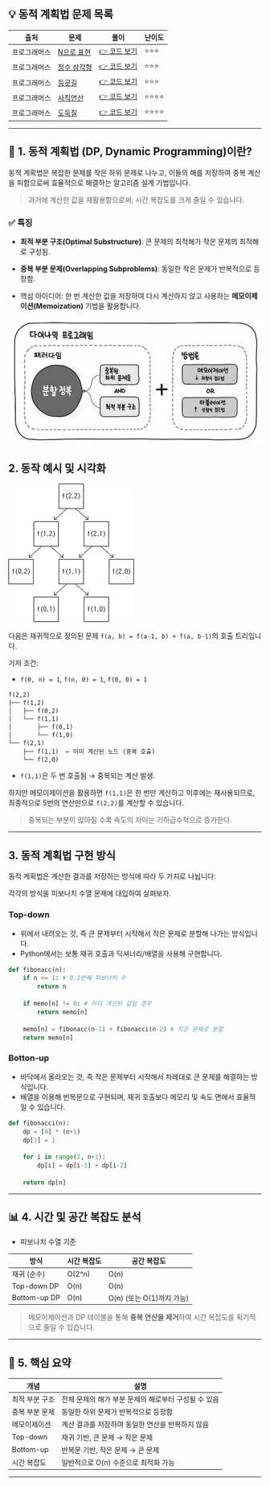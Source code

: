 <!-- https://school.programmers.co.kr/learn/challenges?tab=algorithm_practice_kit -->
## 💡 동적 계획법 문제 목록

| 출처 | 문제 | 풀이 | 난이도 |
|--|--|--|--|
| 프로그래머스 | [N으로 표현](https://school.programmers.co.kr/learn/courses/30/lessons/42895) | [👉 코드 보기](./01_N으로표현.py) | ⭐️⭐️⭐️ |
| 프로그래머스 | [정수 삼각형](https://school.programmers.co.kr/learn/courses/30/lessons/43105) | [👉 코드 보기](./02_정수삼각형.py) | ⭐️⭐️⭐️ |
| 프로그래머스 | [등굣길](https://school.programmers.co.kr/learn/courses/30/lessons/42898) | [👉 코드 보기](./03_등굣길.py) | ⭐️⭐️⭐️ |
| 프로그래머스 | [사칙연산](https://school.programmers.co.kr/learn/courses/30/lessons/1843) | [👉 코드 보기](./04_사칙연산.py) | ⭐️⭐️⭐️⭐️ |
| 프로그래머스 | [도둑질](https://school.programmers.co.kr/learn/courses/30/lessons/42897) | [👉 코드 보기](./05_도둑질.py) | ⭐️⭐️⭐️⭐️ |

---

## 📌 1. 동적 계획법 (DP, Dynamic Programming)이란?

동적 계획법은 복잡한 문제를 작은 하위 문제로 나누고, 이들의 해를 저장하여 중복 계산을 피함으로써 효율적으로 해결하는 알고리즘 설계 기법입니다.

> 과거에 계산한 값을 재활용함으로써, 시간 복잡도를 크게 줄일 수 있습니다.

### ✅ 특징
- **최적 부분 구조(Optimal Substructure)**: 큰 문제의 최적해가 작은 문제의 최적해로 구성됨.
- **중복 부분 문제(Overlapping Subproblems)**: 동일한 작은 문제가 반복적으로 등장함.

- 핵심 아이디어: 한 번 계산한 값을 저장하여 다시 계산하지 않고 사용하는 **메모이제이션(Memoization)** 기법을 활용합니다.

![dp_diagram](img/dp_diagram.png)

## 2. 동작 예시 및 시각화

![fibo](img/fibo.png)

다음은 재귀적으로 정의된 문제 `f(a, b) = f(a-1, b) + f(a, b-1)`의 호출 트리입니다.

기저 조건:
- `f(0, n) = 1`, `f(n, 0) = 1`, `f(0, 0) = 1`

```
f(2,2)
├── f(1,2)
│   ├── f(0,2)
│   └── f(1,1)
│       ├── f(0,1)
│       └── f(1,0)
└── f(2,1)
    ├── f(1,1)  ← 이미 계산된 노드 (중복 호출)
    └── f(2,0)
```
- `f(1,1)`은 두 번 호출됨 → 중복되는 계산 발생.

하지만 메모이제이션을 활용하면 `f(1,1)`은 한 번만 계산하고 이후에는 재사용되므로,
최종적으로 5번의 연산만으로 `f(2,2)`를 계산할 수 있습니다.

> 중복되는 부분이 많아질 수록 속도의 차이는 기하급수적으로 증가한다.

---

## 3. 동적 계획법 구현 방식
동적 계획법은 계산한 결과를 저장하는 방식에 따라 두 가지로 나뉩니다:

각각의 방식을 피보나치 수열 문제에 대입하여 살펴보자.

### Top-down
- 위에서 내려오는 것, 즉 큰 문제부터 시작해서 작은 문제로 분할해 나가는 방식입니다.
- Python에서는 보통 재귀 호출과 딕셔너리/배열을 사용해 구현합니다.

```python
def fibonacc(n):
    if n <= 1: # 0,1번째 피보나치 수
        return n
    
    if memo[n] != 0: # 이미 계산된 값일 경우
        return memo[n]
    
    memo[n] = fibonacc(n-1) + fibonacci(n-2) # 작은 문제로 분할
    return memo[n]
```

### Botton-up
- 바닥에서 올라오는 것, 즉 작은 문제부터 시작해서 차례대로 큰 문제를 해결하는 방식입니다.
- 배열을 이용해 반복문으로 구현되며, 재귀 호출보다 메모리 및 속도 면에서 효율적일 수 있습니다.

```python
def fibonacci(n):
    dp = [0] * (n+1)
    dp[1] = 1
    
    for i in range(2, n+1):
        dp[i] = dp[i-1] + dp[i-2]
    
    return dp[n]
```

---

## 📊 4. 시간 및 공간 복잡도 분석

- 피보나치 수열 기준

| 방식 | 시간 복잡도 | 공간 복잡도 |
|------|-------------|-------------|
| 재귀 (순수) | O(2^n) | O(n) |
| Top-down DP | O(n) | O(n) |
| Bottom-up DP | O(n) | O(n) (또는 O(1)까지 가능) |

> 메모이제이션과 DP 테이블을 통해 **중복 연산을 제거**하여 시간 복잡도를 획기적으로 줄일 수 있습니다.

---

## 🧠 5. 핵심 요약

| 개념 | 설명 |
|------|------|
| 최적 부분 구조 | 전체 문제의 해가 부분 문제의 해로부터 구성될 수 있음 |
| 중복 부분 문제 | 동일한 하위 문제가 반복적으로 등장함 |
| 메모이제이션 | 계산 결과를 저장하여 동일한 연산을 반복하지 않음 |
| Top-down | 재귀 기반, 큰 문제 → 작은 문제 |
| Bottom-up | 반복문 기반, 작은 문제 → 큰 문제 |
| 시간 복잡도 | 일반적으로 O(n) 수준으로 최적화 가능 |

---
